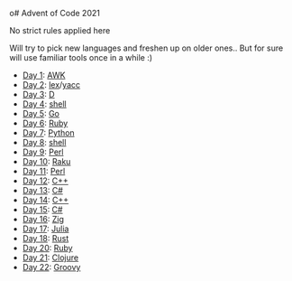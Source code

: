 o# Advent of Code 2021

No strict rules applied here

Will try to pick new languages and freshen up on older ones.. But for sure will use familiar tools once in a while :)

* [Day 1](day01/README.md): [AWK](day01/day01.awk)
* [Day 2](day02/README.md): [lex](day02/day02.l)/[yacc](day02/day02.y)
* [Day 3](day03/README.md): [D](day03/day03.d)
* [Day 4](day04/README.md): [shell](day04/day04.sh)
* [Day 5](day05/README.md): [Go](day05/day05.go)
* [Day 6](day06/README.md): [Ruby](day06/day06.rb)
* [Day 7](day07/README.md): [Python](day07/day07.py)
* [Day 8](day08/README.md): [shell](day08/day08.sh)
* [Day 9](day09/README.md): [Perl](day09/day09.pl)
* [Day 10](day10/README.md): [Raku](day10/day10.raku)
* [Day 11](day11/README.md): [Perl](day11/day11.pl)
* [Day 12](day12/README.md): [C++](day12/day12.cpp)
* [Day 13](day13/README.md): [C\#](day13/Program.cs)
* [Day 14](day14/README.md): [C++](day14/day14.cpp)
* [Day 15](day15/README.md): [C\#](day15/Program.cs)
* [Day 16](day16/README.md): [Zig](day16/day16.zig)
* [Day 17](day17/README.md): [Julia](day17/day17.jl)
* [Day 18](day18/README.md): [Rust](day18/day18.rs)
* [Day 20](day20/README.md): [Ruby](day20/day20.rb)
* [Day 21](day21/README.md): [Clojure](day21/src/main.clj)
* [Day 22](day22/README.md): [Groovy](day22/day22.groovy)
